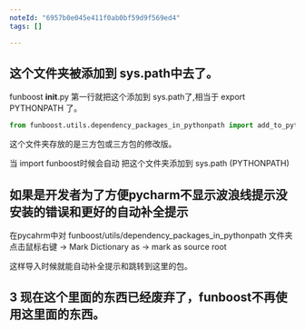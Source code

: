 ```yaml
---
noteId: "6957b0e045e411f0ab0bf59d9f569ed4"
tags: []

---
```


## 这个文件夹被添加到 sys.path中去了。

funboost __init__.py 第一行就把这个添加到 sys.path了,相当于 export PYTHONPATH 了。
```python
from funboost.utils.dependency_packages_in_pythonpath import add_to_pythonpath # 这是把 dependency_packages_in_pythonpath 添加到 PYTHONPATH了。
```

这个文件夹存放的是三方包或三方包的修改版。

当 import funboost时候会自动 把这个文件夹添加到 sys.path (PYTHONPATH)


## 如果是开发者为了方便pycharm不显示波浪线提示没安装的错误和更好的自动补全提示

在pycahrm中对 funboost/utils/dependency_packages_in_pythonpath 文件夹点击鼠标右键 -> Mark Dictionary as -> mark as source root

这样导入时候就能自动补全提示和跳转到这里的包。





## 3  现在这个里面的东西已经废弃了，funboost不再使用这里面的东西。


